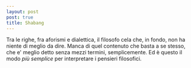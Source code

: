 ```yaml
---
layout: post
post: true
title: Shabang
---
```

Tra le righe, fra aforismi e dialettica, il filosofo cela che, in fondo, non ha niente di meglio da dire. Manca di quel contenuto che basta a se stesso, che e' meglio detto senza mezzi termini, semplicemente. Ed è questo il modo *più semplice* per interpretare i pensieri filosofici.
